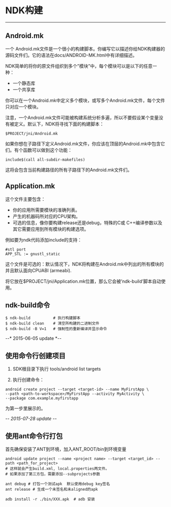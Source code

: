# NDK构建
---

## Android.mk 

一个 Android.mk文件是一个很小的构建脚本。你编写它以描述你给NDK构建器的源码文件们。它的语法在docs/ANDROID-MK.html中有详细描述。

NDK简单的将你的原文件组织到多个”模块”中，每个模块可以是以下的任意一种：

- 一个静态库
- 一个共享库

你可以在一个Android.mk中定义多个模块，或写多个Android.mk文件，每个文件只对应一个模块。

注意，一个Android.mk文件可能被构建系统分析多遍，所以不要假设某个变量没有被定义。默认下，NDK将寻找下面的构建脚本：

    $PROJECT/jni/Android.mk

如果你想在子路径下定义Android.mk文件，你应该在顶层的Android.mk中包含它们。有个函数可以做到这个功能：

    include$(call all-subdir-makefiles)

这将会包含当前构建路径的所有子路径下的Android.mk文件们。


## Application.mk

这个文件主要包含：

- 你的应用所需要模块的准确列表。
- 产生的机器码所对应的CPU架构。
- 可选的信息，像你要构建release还是debug，特殊的C或 C++编译参数以及其它需要应用到所有模块的构建选项。

例如要为ndk代码添加include<iostream>的支持：

```
#stl port
APP_STL := gnustl_static
```

这个文件是可选的：默认情况下，NDK将构建在Android.mk中列出的所有模块的并且默认面向CPUABI (armeabi).

将它放在$PROJECT/jni/Application.mk位置，那么它会被’ndk-build’脚本自动使用。


## ndk-build命令

    $ ndk-build          # 执行构建脚本
    $ ndk-build clean    # 清空所构建的二进制文件
    $ ndk-build -B V=1   # 强制性的重新编译并显示命令


--* 2015-06-05 update *--

## 使用命令行创建项目

1. SDK根目录下执行 tools/android list targets

2. 执行创建命令：

```
android create project --target <target-id> --name MyFirstApp \
--path <path-to-workspace>/MyFirstApp --activity MyActivity \
--package com.example.myfirstapp
```
<target-id>为第一步里展示的。


-- *2015-07-28 update* --

## 使用ant命令行打包

首先确保安装了ANT到环境，加入ANT_ROOT/bin到环境变量

```
android update project --name <project name> --target <target_id> --path <path_for_project>
# 这样就会产生build.xml, local.properties两文件。
# 如果添加了第三方包，需要添加--subprojects参数

ant debug # 打包一个测试apk  默认使用debug key签名
ant release # 生成一个未签名和未aligned的apk

adb install -r ./bin/XXX.apk  # adb 安装
```
